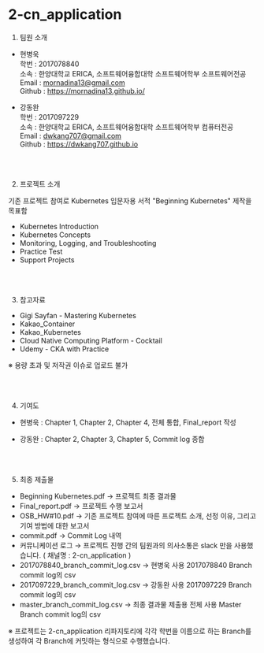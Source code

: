# 2-cn_application 

1. 팀원 소개

- 현병욱
<br> 학번 : 2017078840
<br> 소속 : 한양대학교 ERICA, 소프트웨어융합대학 소프트웨어학부 소프트웨어전공
<br> Email : mornadina13@gmail.com
<br> Github : https://mornadina13.github.io/

- 강동완
<br> 학번 : 2017097229
<br> 소속 : 한양대학교 ERICA, 소프트웨어융합대학 소프트웨어학부 컴퓨터전공
<br> Email : dwkang707@gmail.com
<br> Github : https://dwkang707.github.io

<br>
<br>

2. 프로젝트 소개

기존 프로젝트 참여로 Kubernetes 입문자용 서적 "Beginning Kubernetes" 제작을 목표함

- Kubernetes Introduction
- Kubernetes Concepts
- Monitoring, Logging, and Troubleshooting
- Practice Test
- Support Projects

<br>
<br>

3. 참고자료 
- Gigi Sayfan - Mastering Kubernetes
- Kakao_Container
- Kakao_Kubernetes
- Cloud Native Computing Platform - Cocktail
- Udemy - CKA with Practice

※ 용량 초과 및 저작권 이슈로 업로드 불가

<br>
<br>

4. 기여도
- 현병욱 : Chapter 1, Chapter 2, Chapter 4, 전체 통합, Final_report 작성

- 강동완 : Chapter 2, Chapter 3, Chapter 5, Commit log 종합

<br>
<br>

5. 최종 제출물
- Beginning Kubernetes.pdf 
→ 프로젝트 최종 결과물
- Final_report.pdf
→ 프로젝트 수행 보고서
- OSB_HW#10.pdf
→ 기존 프로젝트 참여에 따른 프로젝트 소개, 선정 이유, 그리고 기여 방법에 대한 보고서
- commit.pdf
→ Commit Log 내역
- 커뮤니케이션 로그
→ 프로젝트 진행 간의 팀원과의 의사소통은 slack 만을 사용했습니다. ( 채널명 : 2-cn_application )
- 2017078840_branch_commit_log.csv
→ 현병욱 사용 2017078840 Branch commit log의 csv
- 2017097229_branch_commit_log.csv
→ 강동완 사용 2017097229 Branch commit log의 csv
- master_branch_commit_log.csv
→ 최종 결과물 제출용 전체 사용 Master Branch commit log의 csv

※ 프로젝트는 2-cn_application 리파지토리에 각각 학번을 이름으로 하는 Branch를 생성하여 각 Branch에 커밋하는 형식으로 수행했습니다.
